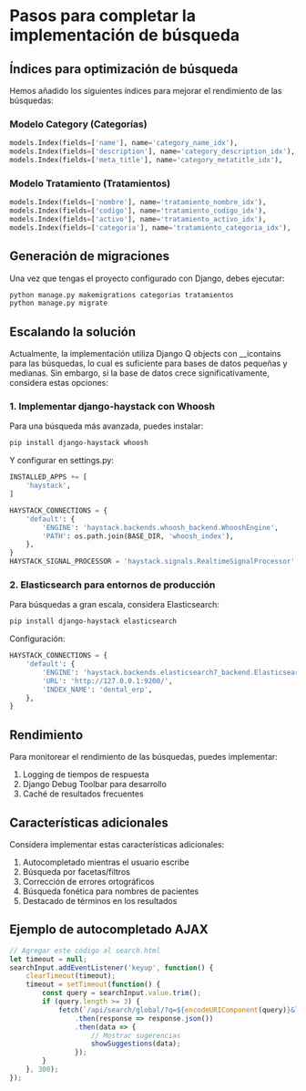 # Pasos para completar la implementación de búsqueda

## Índices para optimización de búsqueda

Hemos añadido los siguientes índices para mejorar el rendimiento de las búsquedas:

### Modelo Category (Categorías)

```python
models.Index(fields=['name'], name='category_name_idx'),
models.Index(fields=['description'], name='category_description_idx'),
models.Index(fields=['meta_title'], name='category_metatitle_idx'),
```

### Modelo Tratamiento (Tratamientos)

```python
models.Index(fields=['nombre'], name='tratamiento_nombre_idx'),
models.Index(fields=['codigo'], name='tratamiento_codigo_idx'),
models.Index(fields=['activo'], name='tratamiento_activo_idx'),
models.Index(fields=['categoria'], name='tratamiento_categoria_idx'),
```

## Generación de migraciones

Una vez que tengas el proyecto configurado con Django, debes ejecutar:

```bash
python manage.py makemigrations categorias tratamientos
python manage.py migrate
```

## Escalando la solución

Actualmente, la implementación utiliza Django Q objects con __icontains para las búsquedas, lo cual es suficiente para bases de datos pequeñas y medianas. Sin embargo, si la base de datos crece significativamente, considera estas opciones:

### 1. Implementar django-haystack con Whoosh

Para una búsqueda más avanzada, puedes instalar:

```bash
pip install django-haystack whoosh
```

Y configurar en settings.py:

```python
INSTALLED_APPS += [
    'haystack',
]

HAYSTACK_CONNECTIONS = {
    'default': {
        'ENGINE': 'haystack.backends.whoosh_backend.WhooshEngine',
        'PATH': os.path.join(BASE_DIR, 'whoosh_index'),
    },
}
HAYSTACK_SIGNAL_PROCESSOR = 'haystack.signals.RealtimeSignalProcessor'
```

### 2. Elasticsearch para entornos de producción

Para búsquedas a gran escala, considera Elasticsearch:

```bash
pip install django-haystack elasticsearch
```

Configuración:

```python
HAYSTACK_CONNECTIONS = {
    'default': {
        'ENGINE': 'haystack.backends.elasticsearch7_backend.Elasticsearch7SearchEngine',
        'URL': 'http://127.0.0.1:9200/',
        'INDEX_NAME': 'dental_erp',
    },
}
```

## Rendimiento

Para monitorear el rendimiento de las búsquedas, puedes implementar:

1. Logging de tiempos de respuesta
2. Django Debug Toolbar para desarrollo
3. Caché de resultados frecuentes

## Características adicionales

Considera implementar estas características adicionales:

1. Autocompletado mientras el usuario escribe
2. Búsqueda por facetas/filtros 
3. Corrección de errores ortográficos
4. Búsqueda fonética para nombres de pacientes
5. Destacado de términos en los resultados

## Ejemplo de autocompletado AJAX

```javascript
// Agregar este código al search.html
let timeout = null;
searchInput.addEventListener('keyup', function() {
    clearTimeout(timeout);
    timeout = setTimeout(function() {
        const query = searchInput.value.trim();
        if (query.length >= 3) {
            fetch(`/api/search/global/?q=${encodeURIComponent(query)}&limit=5`)
                .then(response => response.json())
                .then(data => {
                    // Mostrar sugerencias
                    showSuggestions(data);
                });
        }
    }, 300);
});
```
